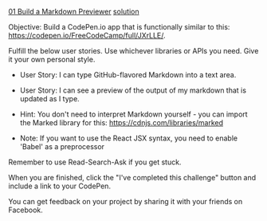 [01 Build a Markdown Previewer](https://www.freecodecamp.com/challenges/build-a-markdown-previewer)
[solution](https://codepen.io/TdMichael/full/xgPGjd/)

Objective: Build a CodePen.io app that is functionally similar to this: https://codepen.io/FreeCodeCamp/full/JXrLLE/.

Fulfill the below user stories. Use whichever libraries or APIs you need. Give it your own personal style.

* User Story: I can type GitHub-flavored Markdown into a text area.
* User Story: I can see a preview of the output of my markdown that is updated as I type.

* Hint: You don't need to interpret Markdown yourself - you can import the Marked library for this: https://cdnjs.com/libraries/marked

* Note: If you want to use the React JSX syntax, you need to enable 'Babel' as a preprocessor

Remember to use Read-Search-Ask if you get stuck.

When you are finished, click the "I've completed this challenge" button and include a link to your CodePen.

You can get feedback on your project by sharing it with your friends on Facebook.
